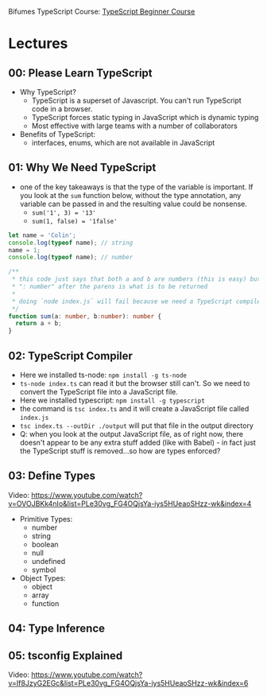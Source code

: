 
Bifumes TypeScript Course: [TypeScript Beginner Course](https://www.youtube.com/watch?v=wiKENmTNMz8&list=PLe30vg_FG4OQjsYa-iys5HUeaoSHzz-wk&index=1)

# Lectures

## 00: Please Learn TypeScript
- Why TypeScript?
  - TypeScript is a superset of Javascript. You can't run TypeScript code in a browser.
  - TypeScript forces static typing in JavaScript which is dynamic typing
  - Most effective with large teams with a number of collaborators
- Benefits of TypeScript:
  - interfaces, enums, which are not available in JavaScript

## 01: Why We Need TypeScript

- one of the key takeaways is that the type of the variable is important. If you look at the
`sum` function below, without the type annotation, any variable can be passed in
and the resulting value could be nonsense.
  - `sum('1', 3) = '13'`
  - `sum(1, false) = '1false'`

```ts
let name = 'Colin';
console.log(typeof name); // string
name = 1;
console.log(typeof name); // number

/**
 * this code just says that both a and b are numbers (this is easy) but the
 * ": number" after the parens is what is to be returned
 * 
 * doing `node index.js` will fail because we need a TypeScript compiler
 */
function sum(a: number, b:number): number {
  return a + b;
}
```

## 02: TypeScript Compiler

- Here we installed ts-node: `npm install -g ts-node`
- `ts-node index.ts` can read it but the browser still can't. So we need to convert the TypeScript
file into a JavaScript file.
- Here we installed typescript: `npm install -g typescript`
- the command is `tsc index.ts` and it will create a JavaScript file called `index.js`
- `tsc index.ts --outDir ./output` will put that file in the output directory
- Q: when you look at the output JavaScript file, as of right now, there doesn't appear to be any
extra stuff added (like with Babel) - in fact just the TypeScript stuff is removed...so how are types
enforced?

## 03: Define Types
Video: https://www.youtube.com/watch?v=OVOJBKk4nIo&list=PLe30vg_FG4OQjsYa-iys5HUeaoSHzz-wk&index=4

- Primitive Types:
  - number
  - string
  - boolean
  - null
  - undefined
  - symbol
- Object Types:
  - object
  - array
  - function

## 04: Type Inference

## 05: tsconfig Explained
Video: https://www.youtube.com/watch?v=If8JzyG2EGc&list=PLe30vg_FG4OQjsYa-iys5HUeaoSHzz-wk&index=6

